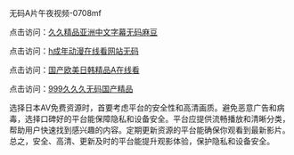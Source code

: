无码A片午夜视频-0708mf
				
点击访问：<a href="https://heiliaoxwd5i8.pages.dev">久久精品亚洲中文字幕无码麻豆</a>				
				
点击访问：<a href="https://heiliaowzu4ur.pages.dev">h成年动漫在线看网站无码</a>				
				
点击访问：<a href="https://heiliaozj3tjd.pages.dev">国产欧美日韩精品A在线看</a>				
				
点击访问：<a href="https://heiliaoe8ajia.pages.dev">999久久久无码国产精品</a>			
	
选择日本AV免费资源时，首要考虑平台的安全性和高清画质。避免恶意广告和病毒，选择口碑好的平台能保障隐私和设备安全。平台应提供流畅播放和清晰分类，帮助用户快速找到感兴趣的内容。定期更新资源的平台能确保你观看到最新影片。总之，安全、高清、更新及时的平台能提升观影体验，保护隐私和设备安全。

<span style="display:none;">[Canonical link](）</span>


